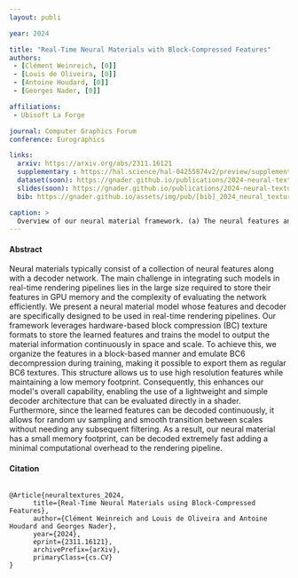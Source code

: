 ```yaml
---
layout: publi

year: 2024

title: "Real-Time Neural Materials with Block-Compressed Features"
authors:
 - [Clément Weinreich, [0]]
 - [Louis de Oliveira, [0]]
 - [Antoine Houdard, [0]] 
 - [Georges Nader, [0]] 

affiliations:
 - Ubisoft La Forge

journal: Computer Graphics Forum
conference: Eurographics

links:
  arxiv: https://arxiv.org/abs/2311.16121
  supplementary : https://hal.science/hal-04255874v2/preview/supplementary_material.pdf
  dataset(soon): https://gnader.github.io/publications/2024-neural-textures.html
  slides(soon): https://gnader.github.io/publications/2024-neural-textures.html
  bib: https://gnader.github.io/assets/img/pub/[bib]_2024_neural_textures.bib 

caption: >
  Overview of our neural material framework. (a) The neural features and the MLP are fitted through backpropagation to match the filtered material. (b) After training, the neural features are exported as mipmapped texture sets that can be sampled by the engine and the weights of the MLP are exported as a binary buffer. A shader is used to perform the MLP inference after trilinearly sampling the neural texture, outputting the filtered material. Finally, The renderer can perform the shading step as usual.
---
```

#### Abstract
Neural materials typically consist of a collection of neural features along with a decoder network. The main challenge in integrating such models in real-time rendering pipelines lies in the large size required to store their features in GPU memory and the complexity of evaluating the network efficiently. We present a neural material model whose features and decoder are specifically designed to be used in real-time rendering pipelines. Our framework leverages hardware-based block compression (BC) texture formats to store the learned features and trains the model to output the material information continuously in space and scale. To achieve this, we organize the features in a block-based manner and emulate BC6 decompression during training, making it possible to export them as regular BC6 textures. This structure allows us to use high resolution features while maintaining a low memory footprint. Consequently, this enhances our model's overall capability, enabling the use of a lightweight and simple decoder architecture that can be evaluated directly in a shader. Furthermore, since the learned features can be decoded continuously, it allows for random uv sampling and smooth transition between scales without needing any subsequent filtering. As a result, our neural material has a small memory footprint, can be decoded extremely fast adding a minimal computational overhead to the rendering pipeline.

#### Citation
<pre class="text-muted alert-secondary small col-12">
<code>
@Article{neuraltextures_2024,
      title={Real-Time Neural Materials using Block-Compressed Features}, 
      author={Clément Weinreich and Louis de Oliveira and Antoine Houdard and Georges Nader},
      year={2024},
      eprint={2311.16121},
      archivePrefix={arXiv},
      primaryClass={cs.CV}
}
</code>
</pre>